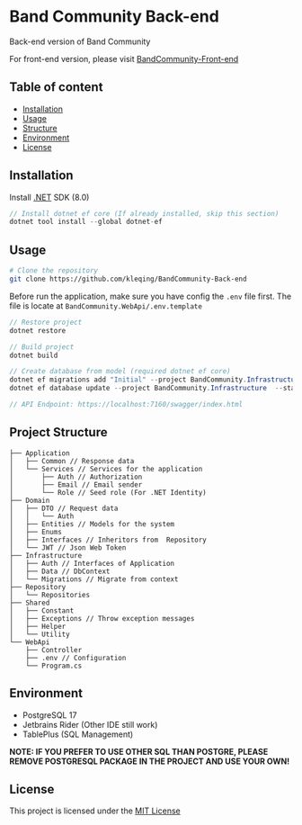# Band Community Back-end

Back-end version of Band Community

For front-end version, please visit [BandCommunity-Front-end](https://github.com/kleqing/BandCommunity-Front-end)

## Table of content

- [Installation](#installation)
- [Usage](#usage)
- [Structure](#project-structure)
- [Environment](#environment)
- [License](#license)

## Installation

Install [.NET](https://dotnet.microsoft.com/en-us/download/dotnet/8.0) SDK (8.0)

```csharp
// Install dotnet ef core (If already installed, skip this section)
dotnet tool install --global dotnet-ef
```

## Usage

```bash
# Clone the repository
git clone https://github.com/kleqing/BandCommunity-Back-end
```

Before run the application, make sure you have config the `.env` file first. The file is locate at `BandCommunity.WebApi/.env.template`

```csharp
// Restore project
dotnet restore

// Build project
dotnet build

// Create database from model (required dotnet ef core)
dotnet ef migrations add "Initial" --project BandCommunity.Infrastructure  --startup-project BandCommunity.WebApi --context ApplicationDbContext
dotnet ef database update --project BandCommunity.Infrastructure  --startup-project BandCommunity.WebApi --context ApplicationDbContext 

// API Endpoint: https://localhost:7160/swagger/index.html
```

## Project Structure
```
├── Application
│   ├── Common // Response data
│   └── Services // Services for the application
│       ├── Auth // Authorization
│       ├── Email // Email sender
│       └── Role // Seed role (For .NET Identity)
├── Domain
│   ├── DTO // Request data
│   │   └── Auth 
│   ├── Entities // Models for the system
│   ├── Enums 
│   ├── Interfaces // Inheritors from  Repository
│   └── JWT // Json Web Token
├── Infrastructure
│   ├── Auth // Interfaces of Application
│   ├── Data // DbContext
│   └── Migrations // Migrate from context
├── Repository
│   └── Repositories
├── Shared
│   ├── Constant
│   ├── Exceptions // Throw exception messages
│   ├── Helper 
│   └── Utility
└── WebApi
    ├── Controller
    ├── .env // Configuration
    └── Program.cs

```

## Environment

- PostgreSQL 17
- Jetbrains Rider (Other IDE still work)
- TablePlus (SQL Management)

**NOTE: IF YOU PREFER TO USE OTHER SQL THAN POSTGRE, PLEASE REMOVE POSTGRESQL PACKAGE IN THE PROJECT AND USE YOUR OWN!**

## License

This project is licensed under the [MIT License](https://github.com/kleqing/BandCommunity-Back-end/blob/main/LICENSE)